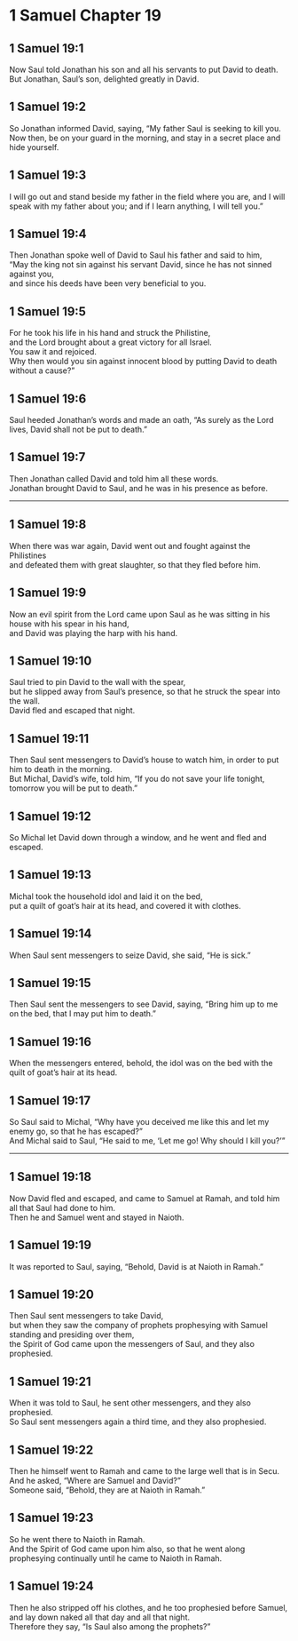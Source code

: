 # 1 Samuel Chapter 19

## 1 Samuel 19:1

Now Saul told Jonathan his son and all his servants to put David to death.  
But Jonathan, Saul’s son, delighted greatly in David.

## 1 Samuel 19:2

So Jonathan informed David, saying, “My father Saul is seeking to kill you.  
Now then, be on your guard in the morning, and stay in a secret place and hide yourself.

## 1 Samuel 19:3

I will go out and stand beside my father in the field where you are, and I will speak with my father about you; and if I learn anything, I will tell you.”

## 1 Samuel 19:4

Then Jonathan spoke well of David to Saul his father and said to him,  
“May the king not sin against his servant David, since he has not sinned against you,  
and since his deeds have been very beneficial to you.

## 1 Samuel 19:5

For he took his life in his hand and struck the Philistine,  
and the Lord brought about a great victory for all Israel.  
You saw it and rejoiced.  
Why then would you sin against innocent blood by putting David to death without a cause?”

## 1 Samuel 19:6

Saul heeded Jonathan’s words and made an oath, “As surely as the Lord lives, David shall not be put to death.”

## 1 Samuel 19:7

Then Jonathan called David and told him all these words.  
Jonathan brought David to Saul, and he was in his presence as before.

---

## 1 Samuel 19:8

When there was war again, David went out and fought against the Philistines  
and defeated them with great slaughter, so that they fled before him.

## 1 Samuel 19:9

Now an evil spirit from the Lord came upon Saul as he was sitting in his house with his spear in his hand,  
and David was playing the harp with his hand.

## 1 Samuel 19:10

Saul tried to pin David to the wall with the spear,  
but he slipped away from Saul’s presence, so that he struck the spear into the wall.  
David fled and escaped that night.

## 1 Samuel 19:11

Then Saul sent messengers to David’s house to watch him, in order to put him to death in the morning.  
But Michal, David’s wife, told him, “If you do not save your life tonight, tomorrow you will be put to death.”

## 1 Samuel 19:12

So Michal let David down through a window, and he went and fled and escaped.

## 1 Samuel 19:13

Michal took the household idol and laid it on the bed,  
put a quilt of goat’s hair at its head, and covered it with clothes.

## 1 Samuel 19:14

When Saul sent messengers to seize David, she said, “He is sick.”

## 1 Samuel 19:15

Then Saul sent the messengers to see David, saying, “Bring him up to me on the bed, that I may put him to death.”

## 1 Samuel 19:16

When the messengers entered, behold, the idol was on the bed with the quilt of goat’s hair at its head.

## 1 Samuel 19:17

So Saul said to Michal, “Why have you deceived me like this and let my enemy go, so that he has escaped?”  
And Michal said to Saul, “He said to me, ‘Let me go! Why should I kill you?’”

---

## 1 Samuel 19:18

Now David fled and escaped, and came to Samuel at Ramah, and told him all that Saul had done to him.  
Then he and Samuel went and stayed in Naioth.

## 1 Samuel 19:19

It was reported to Saul, saying, “Behold, David is at Naioth in Ramah.”

## 1 Samuel 19:20

Then Saul sent messengers to take David,  
but when they saw the company of prophets prophesying with Samuel standing and presiding over them,  
the Spirit of God came upon the messengers of Saul, and they also prophesied.

## 1 Samuel 19:21

When it was told to Saul, he sent other messengers, and they also prophesied.  
So Saul sent messengers again a third time, and they also prophesied.

## 1 Samuel 19:22

Then he himself went to Ramah and came to the large well that is in Secu.  
And he asked, “Where are Samuel and David?”  
Someone said, “Behold, they are at Naioth in Ramah.”

## 1 Samuel 19:23

So he went there to Naioth in Ramah.  
And the Spirit of God came upon him also, so that he went along prophesying continually until he came to Naioth in Ramah.

## 1 Samuel 19:24

Then he also stripped off his clothes, and he too prophesied before Samuel,  
and lay down naked all that day and all that night.  
Therefore they say, “Is Saul also among the prophets?”
